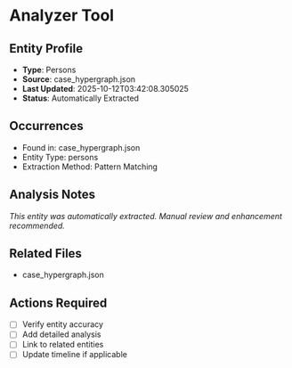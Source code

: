 # Analyzer Tool

## Entity Profile
- **Type**: Persons
- **Source**: case_hypergraph.json
- **Last Updated**: 2025-10-12T03:42:08.305025
- **Status**: Automatically Extracted

## Occurrences
- Found in: case_hypergraph.json
- Entity Type: persons
- Extraction Method: Pattern Matching

## Analysis Notes
*This entity was automatically extracted. Manual review and enhancement recommended.*

## Related Files
- case_hypergraph.json

## Actions Required
- [ ] Verify entity accuracy
- [ ] Add detailed analysis
- [ ] Link to related entities
- [ ] Update timeline if applicable
